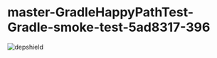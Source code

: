# master-GradleHappyPathTest-Gradle-smoke-test-5ad8317-396

![depshield](https://staging.depshield.sonatype.org/badges/depshield-staging/master-GradleHappyPathTest-Gradle-smoke-test-5ad8317-396/depshield.svg)